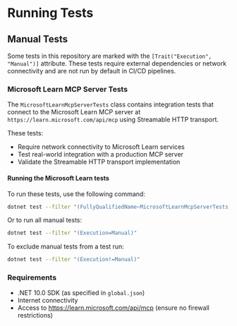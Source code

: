 # Running Tests

## Manual Tests

Some tests in this repository are marked with the `[Trait("Execution", "Manual")]` attribute. These tests require external dependencies or network connectivity and are not run by default in CI/CD pipelines.

### Microsoft Learn MCP Server Tests

The `MicrosoftLearnMcpServerTests` class contains integration tests that connect to the Microsoft Learn MCP server at `https://learn.microsoft.com/api/mcp` using Streamable HTTP transport.

These tests:
- Require network connectivity to Microsoft Learn services
- Test real-world integration with a production MCP server
- Validate the Streamable HTTP transport implementation

#### Running the Microsoft Learn tests

To run these tests, use the following command:

```bash
dotnet test --filter "(FullyQualifiedName~MicrosoftLearnMcpServerTests)"
```

Or to run all manual tests:

```bash
dotnet test --filter "(Execution=Manual)"
```

To exclude manual tests from a test run:

```bash
dotnet test --filter "(Execution!=Manual)"
```

### Requirements

- .NET 10.0 SDK (as specified in `global.json`)
- Internet connectivity
- Access to https://learn.microsoft.com/api/mcp (ensure no firewall restrictions)
